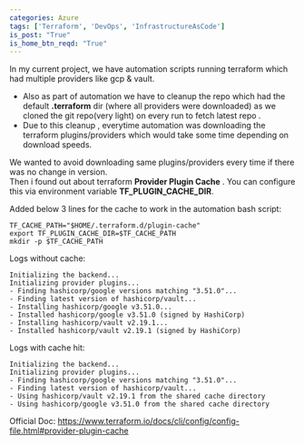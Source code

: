 ```yaml
---
categories: Azure
tags: ['Terraform', 'DevOps', 'InfrastructureAsCode']
is_post: "True"
is_home_btn_reqd: "True"
---
```


In my current project, we have automation scripts running terraform which had multiple providers like gcp & vault.   
+ Also as part of automation we have to cleanup the repo which had the default **.terraform** dir (where all providers were downloaded) as we cloned the git repo(very light) on every run to fetch latest repo .    
+ Due to this cleanup , everytime automation was downloading the terraform plugins/providers which would take some time depending on download speeds.

We wanted to avoid downloading same plugins/providers every time if there was no change in version.   
Then i found out about terraform **Provider Plugin Cache** . You can configure this via environment variable **TF_PLUGIN_CACHE_DIR**.

Added below 3 lines for the cache to work in the automation bash script:
```
TF_CACHE_PATH="$HOME/.terraform.d/plugin-cache"
export TF_PLUGIN_CACHE_DIR=$TF_CACHE_PATH
mkdir -p $TF_CACHE_PATH
```

Logs without cache:
```
Initializing the backend...
Initializing provider plugins...
- Finding hashicorp/google versions matching "3.51.0"...
- Finding latest version of hashicorp/vault...
- Installing hashicorp/google v3.51.0...
- Installed hashicorp/google v3.51.0 (signed by HashiCorp)
- Installing hashicorp/vault v2.19.1...
- Installed hashicorp/vault v2.19.1 (signed by HashiCorp)
```

Logs with cache hit:
```
Initializing the backend...
Initializing provider plugins...
- Finding hashicorp/google versions matching "3.51.0"...
- Finding latest version of hashicorp/vault...
- Using hashicorp/vault v2.19.1 from the shared cache directory
- Using hashicorp/google v3.51.0 from the shared cache directory
```

Official Doc: https://www.terraform.io/docs/cli/config/config-file.html#provider-plugin-cache
